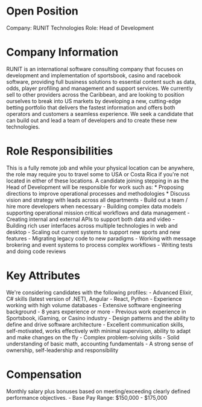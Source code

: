 # Open Position
  Company: RUNIT Technologies
  Role: Head of Development

# Company Information
  RUNIT is an international software consulting company that focuses on development and implementation of sportsbook, casino and racebook software, providing full business    solutions to essential content such as data, odds, player profiling and management and support services.  We currently sell to other providers across the Caribbean, and     are looking to position ourselves to break into US markets by developing a new, cutting-edge betting portfolio that delivers the fastest information and offers both         operators and customers a seamless experience. We seek a candidate that can build out and lead a team of developers and to create these new technologies.

# Role Responsibilities
  This is a fully remote job and while your physical location can be anywhere, the role may require you to travel some to USA or Costa Rica if you're not located in either    of these locations. A candidate joining stepping in as the Head of Development will be responsible for work such as:
    * Proposing directions to improve operational processes and methodologies
    * Discuss vision and strategy with leads across all departments
    - Build out a team / hire more developers when necessary
    - Building complex data models supporting operational mission critical workflows and data management
    - Creating internal and external APIs to support both data and video
    - Building rich user interfaces across multiple technologies in web and desktop
    - Scaling out current systems to support new sports and new features
    - Migrating legacy code to new paradigms
    - Working with message brokering and event systems to process complex workflows
    - Writing tests and doing code reviews

# Key Attributes
  We're considering candidates with the following profiles:
    - Advanced Elixir, C# skills (latest version of .NET), Angular 
    - React, Python 
    - Experience working with high volume databases
    - Extensive software engineering background - 8 years experience or more
    - Previous work experience in Sportsbook, iGaming, or Casino industry
    - Design patterns and the ability to define and drive software architecture
    - Excellent communication skills, self-motivated, works effectively with minimal supervision, ability to adapt and make changes on the fly 
    - Complex problem-solving skills
    - Solid understanding of basic math, accounting fundamentals
    - A strong sense of ownership, self-leadership and responsibility

# Compensation
  Monthly salary plus bonuses based on meeting/exceeding clearly defined performance objectives.
    - Base Pay Range: $150,000 - $175,000

